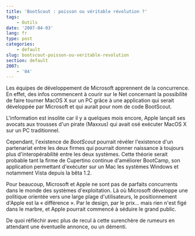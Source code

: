 ```yaml
---
title: 'BootScout : poisson ou véritable révolution ?'
tags:
    - Outils
date: '2007-04-03'
lang: fr
type: post
categories:
    - default
slug: bootscout-poisson-ou-veritable-revolution
section: default
2007:
    - '04'
---
```


Les équipes de développement de Microsoft apprennent de la concurrence. En effet, des infos commencent à courir sur le Net concernant la possibilité de faire tourner MacOS X sur un PC gr&acirc;ce à une application qui serait développée par Microsoft et qui aurait pour nom de code BootScout.

<!-- more -->

L'information est insolite car il y a quelques mois encore, Apple lançait ses avocats aux trousses d'un pirate (Maxxus) qui avait osé exécuter MacOS X sur un PC traditionnel.

Cependant, l'existence de *BootScout* pourrait révéler l'existence d'un partenariat entre les deux firmes qui pourrait donner naissance à toujours plus d'interopérabilité entre les deux systèmes. Cette théorie serait probable tant la firme de Cupertino continue d'améliorer BootCamp, son application permettant d'exécuter sur un Mac les systèmes Windows et notamment Vista depuis la bêta 1.2.

Pour beaucoup, Microsoft et Apple ne sont pas de parfaits concurrents dans le monde des systèmes d'exploitation. Là où Microsoft développe une politique orientée vers une large plage d'utilisateurs, le positionnement d'Apple est la «&nbsp;différence&nbsp;». Par le design, par le prix... mais rien n'est figé dans le marbre, et Apple pourrait commencé à séduire le grand public.

De quoi réfléchir avec plus de recul à cette surenchère de rumeurs en attendant une éventuelle annonce, ou un démenti.
